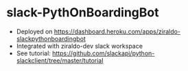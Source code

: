 # slack-PythOnBoardingBot

- Deployed on https://dashboard.heroku.com/apps/ziraldo-slackpythonboardingbot
- Integrated with ziraldo-dev slack workspace
- See tutorial: https://github.com/slackapi/python-slackclient/tree/master/tutorial